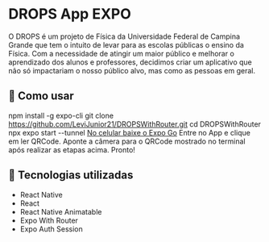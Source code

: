 # DROPS App EXPO

O DROPS é um projeto de Física da Universidade Federal de Campina Grande que tem o intuito de levar para as escolas públicas o ensino da Física.
Com a necessidade de atingir um maior público e melhorar o aprendizado dos alunos e professores, decidimos criar um aplicativo que não só impactariam o nosso público alvo, mas como as pessoas em geral.

## 🚀 Como usar

npm install -g expo-cli
git clone https://github.com/LeviJunior21/DROPSWithRouter.git
cd DROPSWithRouter
npx expo start --tunnel
[No celular baixe o Expo Go](https://play.google.com/store/apps/details?id=host.exp.exponent&hl=pt_BR&gl=US&pli=1)
Entre no App e clique em ler QRCode.
Aponte a câmera para o QRCode mostrado no terminal após realizar as etapas acima.
Pronto!

## 📝 Tecnologias utilizadas

- React Native
- React
- React Native Animatable
- Expo With Router
- Expo Auth Session
